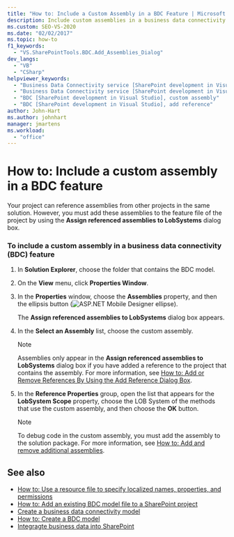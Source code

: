 ```yaml
---
title: "How to: Include a Custom Assembly in a BDC Feature | Microsoft Docs"
description: Include custom assemblies in a business data connectivity (BDC) feature so that your project can reference assemblies from other projects in the same solution.
ms.custom: SEO-VS-2020
ms.date: "02/02/2017"
ms.topic: how-to
f1_keywords:
  - "VS.SharePointTools.BDC.Add_Assemblies_Dialog"
dev_langs:
  - "VB"
  - "CSharp"
helpviewer_keywords:
  - "Business Data Connectivity service [SharePoint development in Visual Studio], add reference"
  - "Business Data Connectivity service [SharePoint development in Visual Studio], custom assembly"
  - "BDC [SharePoint development in Visual Studio], custom assembly"
  - "BDC [SharePoint development in Visual Studio], add reference"
author: John-Hart
ms.author: johnhart
manager: jmartens
ms.workload:
  - "office"
---
```

# How to: Include a custom assembly in a BDC feature
  Your project can reference assemblies from other projects in the same solution. However, you must add these assemblies to the feature file of the project by using the **Assign referenced assemblies to LobSystems** dialog box.

### To include a custom assembly in a business data connectivity (BDC) feature

1. In **Solution Explorer**, choose the folder that contains the BDC model.

2. On the **View** menu, click **Properties Window**.

3. In the **Properties** window, choose the **Assemblies** property, and then the ellipsis button (![ASP.NET Mobile Designer ellipse](../sharepoint/media/mwellipsis.gif "ASP.NET Mobile Designer ellipse")).

     The **Assign referenced assemblies to LobSystems** dialog box appears.

4. In the **Select an Assembly** list, choose the custom assembly.

    > [!NOTE]
    > Assemblies only appear in the **Assign referenced assemblies to LobSystems** dialog box if you have added a reference to the project that contains the assembly. For more information, see [How to: Add or Remove References By Using the Add Reference Dialog Box](/previous-versions/wkze6zky(v=vs.140)).

5. In the **Reference Properties** group, open the list that appears for the **LobSystem Scope** property, choose the LOB System of the methods that use the custom assembly, and then choose the **OK** button.

    > [!NOTE]
    > To debug code in the custom assembly, you must add the assembly to the solution package. For more information, see [How to: Add and remove additional assemblies](../sharepoint/how-to-add-and-remove-additional-assemblies.md).

## See also
- [How to: Use a resource file to specify localized names, properties, and permissions](../sharepoint/how-to-use-a-resource-file-to-specify-localized-names-properties-and-permissions.md)
- [How to: Add an existing BDC model file to a SharePoint project](../sharepoint/how-to-add-an-existing-bdc-model-file-to-a-sharepoint-project.md)
- [Create a business data connectivity model](../sharepoint/creating-a-business-data-connectivity-model.md)
- [How to: Create a BDC model](../sharepoint/how-to-create-a-bdc-model.md)
- [Integragte business data into SharePoint](../sharepoint/integrating-business-data-into-sharepoint.md)